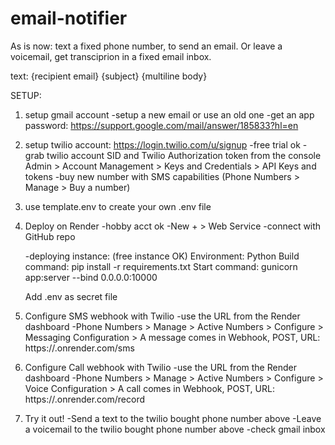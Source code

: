 # email-notifier

As is now: text a fixed phone number, to send an email. Or leave a voicemail, get transciprion in a fixed email inbox.

text:
{recipient email}
{subject}
{multiline body}

SETUP:

1. setup gmail account
	-setup a new email or use an old one
	-get an app password: https://support.google.com/mail/answer/185833?hl=en

2. setup twilio account: https://login.twilio.com/u/signup
	-free trial ok
	-grab twilio account SID and Twilio Authorization token from the console
		Admin > Account Management > Keys and Credentials > API Keys and tokens
	-buy new number with SMS capabilities (Phone Numbers > Manage > Buy a number)

3. use template.env to create your own .env file

4. Deploy on Render
	-hobby acct ok
	-New + > Web Service
	-connect with GitHub repo

	-deploying instance: (free instance OK)
	Environment: Python
	Build command: pip install -r requirements.txt
	Start command: gunicorn app:server --bind 0.0.0.0:10000

	Add .env as secret file

5. Configure SMS webhook with Twilio
	-use the URL from the Render dashboard
	-Phone Numbers > Manage > Active Numbers > Configure > Messaging Configuration > A message comes in
		Webhook, POST, URL: https://<your project>.onrender.com/sms

6. Configure Call webhook with Twilio
	-use the URL from the Render dashboard
	-Phone Numbers > Manage > Active Numbers > Configure > Voice Configuration > A call comes in
		Webhook, POST, URL: https://<your project>.onrender.com/record
	
7. Try it out! 
	-Send a text to the twilio bought phone number above 
	-Leave a voicemail to the twilio bought phone number above 
	-check gmail inbox
